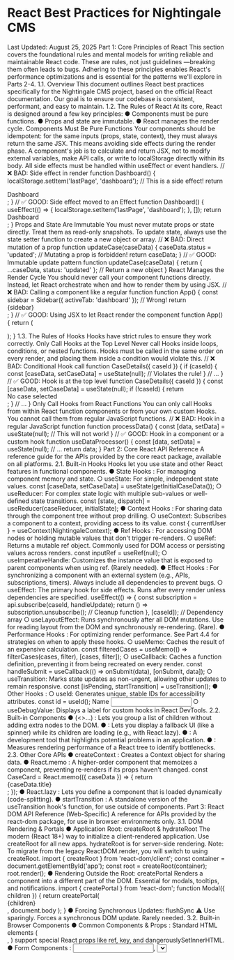 # React Best Practices for Nightingale CMS

Last Updated: August 25, 2025
Part 1: Core Principles of React
This section covers the foundational rules and mental models for writing reliable and
maintainable React code. These are rules, not just guidelines —breaking them often leads to
bugs. Adhering to these principles enables React's performance optimizations and is essential
for the patterns we'll explore in Parts 2-4.
1.1. Overview
This document outlines React best practices specifically for the Nightingale CMS project,
based on the official React documentation. Our goal is to ensure our codebase is consistent,
performant, and easy to maintain.
1.2. The Rules of React
At its core, React is designed around a few key principles:
● Components must be pure functions.
● Props and state are immutable.
● React manages the render cycle.
Components Must Be Pure Functions
Your components should be idempotent: for the same inputs (props, state, context), they must
always return the same JSX. This means avoiding side effects during the render phase. A
component's job is to calculate and return JSX, not to modify external variables, make API
calls, or write to localStorage directly within its body. All side effects must be handled within
useEffect or event handlers.
//
❌
BAD: Side effect in render
function Dashboard() {
localStorage.setItem('lastPage', 'dashboard'); // This is a side effect!
return <div>Dashboard</div>;
}
//
✅
GOOD: Side effect moved to an Effect
function Dashboard() {
useEffect(() => {
localStorage.setItem('lastPage', 'dashboard');
}, []);
return <div>Dashboard</div>;
}
Props and State Are Immutable
You must never mutate props or state directly. Treat them as read-only snapshots. To update
state, always use the state setter function to create a new object or array.
//
❌
BAD: Direct mutation of a prop
function updateCase(caseData) {
caseData.status = 'updated'; // Mutating a prop is forbidden!
return caseData;
}
//
✅
GOOD: Immutable update pattern
function updateCase(caseData) {
return { ...caseData, status: 'updated' }; // Return a new object
}
React Manages the Render Cycle
You should never call your component functions directly. Instead, let React orchestrate when
and how to render them by using JSX.
//
❌
BAD: Calling a component like a regular function
function App() {
const sidebar = Sidebar({ activeTab: 'dashboard' }); // Wrong!
return <div>{sidebar}</div>;
}
//
✅
GOOD: Using JSX to let React render the component
function App() {
return (

<div>
<Sidebar activeTab="dashboard" />
</div>
);
}
1.3. The Rules of Hooks
Hooks have strict rules to ensure they work correctly.
Only Call Hooks at the Top Level
Never call Hooks inside loops, conditions, or nested functions. Hooks must be called in the
same order on every render, and placing them inside a condition would violate this.
//
❌
 BAD: Conditional Hook call
function CaseDetails({ caseId }) {
if (caseId) {
const [caseData, setCaseData] = useState(null); // Violates the rule!
}
// ...
}
//
✅
 GOOD: Hook is at the top level
function CaseDetails({ caseId }) {
const [caseData, setCaseData] = useState(null);
if (!caseId) {
return <div>No case selected</div>;
}
// ...
}
Only Call Hooks from React Functions
You can only call Hooks from within React function components or from your own custom
Hooks. You cannot call them from regular JavaScript functions.
//
❌
 BAD: Hook in a regular JavaScript function
function processData() {
const [data, setData] = useState(null); // This will not work!
}
//
✅
 GOOD: Hook in a component or a custom hook
function useDataProcessor() {
const [data, setData] = useState(null);
// ...
return data;
}
Part 2: Core React API Reference
A reference guide for the APIs provided by the core react package, available on all platforms.
2.1. Built-in Hooks
Hooks let you use state and other React features in functional components.
●  State Hooks  : For managing component memory and state.
○  useState: For simple, independent state values.
const [caseData, setCaseData] = useState(getInitialCaseData());
○  useReducer: For complex state logic with multiple sub-values or well-defined state
transitions.
const [state, dispatch] = useReducer(caseReducer, initialState);
●  Context Hooks  : For sharing data through the component  tree without prop drilling.
○  useContext: Subscribes a component to a context, providing access to its value.
const { currentUser } = useContext(NightingaleContext);
●  Ref Hooks  : For accessing DOM nodes or holding mutable  values that don't trigger
re-renders.
○  useRef: Returns a mutable ref object. Commonly used for DOM access or persisting
values across renders.
const inputRef = useRef(null);
○  useImperativeHandle: Customizes the instance value that is exposed to parent
components when using ref. (Rarely needed).
●  Effect Hooks  : For synchronizing a component with an  external system (e.g., APIs,
subscriptions, timers). Always include all dependencies to prevent bugs.
○  useEffect: The primary hook for side effects. Runs after every render unless
dependencies are specified.
useEffect(() => {
const subscription = api.subscribe(caseId, handleUpdate);
return () => subscription.unsubscribe(); // Cleanup function
}, [caseId]); // Dependency array
○  useLayoutEffect: Runs synchronously after all DOM mutations. Use for reading layout
from the DOM and synchronously re-rendering. (Rare).
●  Performance Hooks  : For optimizing render performance.  See Part 4.4 for strategies on
when to apply these hooks.
○  useMemo: Caches the result of an expensive calculation.
const filteredCases = useMemo(() => filterCases(cases, filter), [cases, filter]);
○  useCallback: Caches a function definition, preventing it from being recreated on
every render.
const handleSubmit = useCallback(() => onSubmit(data), [onSubmit, data]);
○  useTransition: Marks state updates as non-urgent, allowing other updates to remain
responsive.
const [isPending, startTransition] = useTransition();
●  Other Hooks  :
○  useId: Generates unique, stable IDs for accessibility attributes.
const id = useId();
<label htmlFor={id}>Name</label>
<input id={id} type="text" />
○  useDebugValue: Displays a label for custom hooks in React DevTools.
2.2. Built-in Components
●  <Fragment> (<>...</>)  : Lets you group a list of children  without adding extra nodes to the
DOM.
●  <Suspense>  : Lets you display a fallback UI (like a  spinner) while its children are loading
(e.g., with React.lazy).
●  <StrictMode>  : A development tool that highlights potential  problems in an application.
●  <Profiler>  : Measures rendering performance of a React  tree to identify bottlenecks.
2.3. Other Core APIs
●  createContext  : Creates a Context object for sharing  data.
●  React.memo  : A higher-order component that memoizes  a component, preventing
re-renders if its props haven't changed.
const CaseCard = React.memo(({ caseData }) => {
return <div>{caseData.title}</div>;
});
●  React.lazy  : Lets you define a component that is loaded  dynamically (code-splitting).
●  startTransition  : A standalone version of the useTransition  hook's function, for use
outside of components.
Part 3: React DOM API Reference (Web-Specific)
A reference for APIs provided by the react-dom package, for use in browser environments
only.
3.1. DOM Rendering & Portals
●  Application Root: createRoot & hydrateRoot
The modern (React 18+) way to initialize a client-rendered application. Use createRoot for
all new apps. hydrateRoot is for server-side rendering.
Note: To migrate from the legacy ReactDOM.render, you will switch to using createRoot.
import { createRoot } from 'react-dom/client';
const container = document.getElementById('app');
const root = createRoot(container);
root.render(<NightingaleCMSApp />);
●  Rendering Outside the Root: createPortal
Renders a component into a different part of the DOM. Essential for modals, tooltips, and
notifications.
import { createPortal } from 'react-dom';
function Modal({ children }) {
return createPortal(
<div className="modal-overlay">{children}</div>,
document.body
);
}
●  Forcing Synchronous Updates: flushSync
⚠
 Use sparingly. Forces a synchronous DOM update. Rarely needed.
3.2. Built-in Browser Components
●  Common Components & Props  : Standard HTML elements  (<div>, <span>) support
special React props like ref, key, and dangerouslySetInnerHTML.
●  Form Components  : <input>, <select>, and <textarea>  become  controlled components
when given a value prop, meaning React state is the source of truth.
//
✅
 Controlled: React state drives the value.
function ControlledInput() {
const [value, setValue] = useState('');
return <input value={value} onChange={(e) => setValue(e.target.value)} />;
}
●  Resource & Metadata Components  : React can render <link>,  <meta>, <script>, etc., into
the document <head>.
●  Attribute Naming Conventions  : JSX uses  camelCase  for  most HTML/SVG attributes
(className, htmlFor, tabIndex, xlinkHref).
●  Custom Elements / Web Components  : Supported, but they  use standard HTML
attributes (class), not React's camelCase versions.
3.3. DOM Hooks
●  useFormStatus  : Provides status about a parent <form>'s  submission. Must be called
from a component inside the <form>.
function SubmitButton() {
const { pending } = useFormStatus();
return <button type="submit" disabled={pending}>{pending ? 'Submitting...' :
'Submit'}</button>;
}
●  useFormState  : Manages form state, especially for server  actions, to update the UI based
on the submission result.
3.4. Resource Preloading APIs
●  preload(href, options)  : Tells the browser to start  downloading a resource that will be
needed soon.
●  preinit(href, options)  : Tells the browser to download  and execute a resource, like a
script or stylesheet.
Part 4: Nightingale CMS Guidelines & Best Practices
Project-specific rules, patterns, and checklists for building the Nightingale CMS application.
4.1. Project Setup & Tooling
●  ESLint Configuration  : Enforce the Rules of React automatically.
{
"extends": ["eslint:recommended", "plugin:react/recommended",
"plugin:react-hooks/recommended"],
"rules": {
"react-hooks/rules-of-hooks": "error",
"react-hooks/exhaustive-deps": "warn"
}
}
●  Enabling StrictMode  : Wrap the application root in  <React.StrictMode> to enable extra
development-only checks.
●  Error Boundary Implementation  : Wrap major UI features  in an ErrorBoundary to prevent
a crash in one part of the UI from taking down the entire application.
●  Bundle Architecture Review  : A review is needed to  align our custom bundling system
with modern standards (e.g., Vite, Webpack).
4.2. Architecture & Component Patterns
●  Two-Layer Component Architecture
○  UI Layer (js/components/ui/)  : Generic, reusable components  (Button, Input, Modal).
They are presentation-focused and framework-agnostic.
○  Business Layer (js/components/business/)  : Components  with Nightingale CMS
domain logic. They compose UI components and manage application state.
●  State Management Strategy
○  Local State (useState)  : For component-specific UI  state (e.g., if a dropdown is
open).
○  Complex State (useReducer)  : For state with complex  logic (e.g., a multi-step form).
○  Global State (useContext)  : For app-wide data like  user authentication, permissions,
or theme settings.
●  Component Structure  : Organize components in this order  for readability:
function CaseCreationModal({ isOpen, onClose }) {
// 1. Hooks (useState, useContext, etc.)
// 2. Derived state (useMemo)
// 3. Event handlers (useCallback)
// 4. Effects (useEffect)
// 5. Return JSX
return <StepperModal>{/* ... */}</StepperModal>;
}
●  Form Component Patterns  : Always use controlled components  with accessible labels
(htmlFor/id).
●  Modal Architecture with Portals  : All modals, tooltips,  and dropdowns must use
createPortal.
function CaseCreationModal({ isOpen, onClose }) {
if (!isOpen) return null;
return createPortal(<ModalContent />, document.body);
}
4.3. Accessibility (A11y) Requirements
●  All form inputs must have an associated <label>.
●  All interactive elements must be keyboard-accessible with a clear focus state.
●  Buttons must have descriptive text or an aria-label.
●  Use semantic HTML (<main>, <nav>, <section>).
4.4. Performance Strategy
●  Measure First  : Use the React Profiler to identify  bottlenecks before optimizing.
●  When to Use Performance Hooks  :
○  useMemo: For expensive calculations that are re-run on every render.
○  useCallback: To prevent child components from re-rendering when passed a function
prop.
○  React.memo: Wrap components that are expensive to render and often receive the
same props.
●  Code Splitting  : Use React.lazy and <Suspense> to load  large components on demand.
4.5. Project Audit Checklists
●  Component Purity Audit
○  [ ] No side effects in render logic.
○  [ ] No direct mutation of props or state.
●  Hook Usage Audit
○  [ ] Hooks are only called at the top level.
○  [ ] Hooks are not called inside conditions or loops.
●  Form State Management Checklist
○  [ ] Submission buttons use useFormStatus to show a pending state.
○  [ ] Inputs are disabled during submission.
○  [ ] Validation errors are clearly displayed.
4.6. Action Plan & Next Steps
●  Immediate (This Week)  :
○  [ ] Add ESLint with React rules to all projects.
○  [ ] Enable React.StrictMode globally.
●  Short Term (Next 2 Weeks)  :
○  [ ] Complete the component purity and hook usage audits.
○  [ ] Refactor any components that violate the core rules.
●  Long Term (Next Month)  :
○  [ ] Plan the migration to a modern build tool.
○  [ ] Implement performance optimizations based on Profiler data.
4.7. References
●  [The Rules of React](https://react.dev/reference/rules)
●  [Thinking in React](https://react.dev/learn/thinking-in-react)

---

## Part 5: Nightingale CMS Learning & Discoveries

*This section documents React patterns and pitfalls discovered during actual development of the Nightingale CMS project. These are practical lessons learned from real bugs and issues encountered in our codebase.*

### 5.1. useEffect Dependency Array Pitfalls

*Discovered during autosave service infinite loop debugging (August 26, 2025)*

#### The Problem: Infinite Re-initialization Loops

One of the most subtle but devastating React bugs occurs when frequently changing state is included in useEffect dependency arrays that initialize services or expensive operations.

#### ❌ ANTI-PATTERN: Frequently Changing Dependencies
```javascript
// This creates an infinite re-initialization loop
useEffect(() => {
  const autosaveService = new AutosaveService();
  autosaveService.initialize({ 
    fileService: fileService,
    dataProvider: () => fullData,  // Function closure captures current value
    statusCallback: setAutosaveStatus 
  });
  setAutosaveService(autosaveService);
}, [fileService, fullData, autosaveService]); // ❌ fullData changes frequently!
```

**What happens:**
1. Effect runs, creates autosave service
2. Autosave saves data successfully 
3. `setFullData()` is called with updated data
4. `fullData` changes, triggering the useEffect again
5. **New autosave service instance is created** (old one not cleaned up)
6. Multiple autosave services now running simultaneously
7. Each completion triggers more data changes → infinite loop

#### ✅ CORRECT PATTERN: Closure for Current Values
```javascript
// Service initializes once, accesses current data via closure
useEffect(() => {
  const autosaveService = new AutosaveService();
  autosaveService.initialize({ 
    fileService: fileService,
    dataProvider: () => fullData,  // ✅ Closure always gets current value
    statusCallback: setAutosaveStatus 
  });
  setAutosaveService(autosaveService);
}, [fileService, autosaveService]); // ✅ Only re-run when service dependencies change
```

**Why this works:**
- The `dataProvider: () => fullData` closure **always** returns the current value of `fullData`
- No need to re-initialize the service when data changes
- Effect only runs when the actual service dependencies change

#### 🧠 Mental Model: Dependencies vs. Current Values

**Ask yourself:** *"Do I need to re-run this effect when this value changes, or do I just need the current value?"*

- **Need to re-run**: Include in dependency array
- **Just need current value**: Use closure pattern, exclude from dependencies

#### 🔍 How to Debug This Pattern

**Symptoms:**
- Services being created multiple times
- "Infinite loop" or "too many re-renders" errors  
- Performance degradation over time
- Multiple instances of the same operation running

**Debugging steps:**
1. Add `console.log('Effect running')` to suspect useEffects
2. Look for effects that run every time data changes
3. Check if services/subscriptions are being recreated unnecessarily
4. Use React DevTools Profiler to identify excessive re-renders

#### 🎯 Rule of Thumb

**For service initialization useEffects:**
- Include: Service constructors, configuration objects, external dependencies
- Exclude: Frequently changing application data that the service will access via closures

This pattern is especially critical for:
- Autosave services
- WebSocket connections  
- Event listeners
- Timers and intervals
- External library initializations
